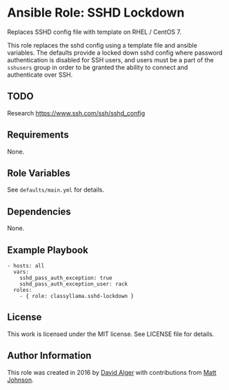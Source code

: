 # Ansible Role: SSHD Lockdown

Replaces SSHD config file with template on RHEL / CentOS 7.

This role replaces the sshd config using a template file and ansible variables. The defaults provide a locked down sshd config where password authentication is disabled for SSH users, and users must be a part of the `sshusers` group in order to be granted the ability to connect and authenticate over SSH. 

## TODO

Research https://www.ssh.com/ssh/sshd_config

## Requirements

None.

## Role Variables

See `defaults/main.yml` for details.

## Dependencies

None.

## Example Playbook

    - hosts: all
      vars:
        sshd_pass_auth_exception: true
        sshd_pass_auth_exception_user: rack
      roles:
        - { role: classyllama.sshd-lockdown }

## License

This work is licensed under the MIT license. See LICENSE file for details.

## Author Information

This role was created in 2016 by [David Alger](https://davidalger.com/) with contributions from [Matt Johnson](https://github.com/mttjohnson/).